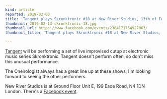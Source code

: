 ```yaml
---
kind: article
reported: 2019-02-03
title: 'Tangent plays Skronktronic #18 at New River Studios, 13th of February'
thumbnail: 2019-02-13-skronktronic-18.jpg
thumbnail_url: https://www.facebook.com/events/2384171754927063/
thumbnail_title: 'Tangent plays Skronktronic #18 at New River Studios, 13th of February'

---
```

[Tangent](/artists/tangent) will be performing a set of live improvised cutup at electronic music series Skronktronic. Tangent doesn't perform often, so don't miss this unusual performance.

The Oneirologist always has a great line up at these shows, I'm looking forward to seeing the other performers.

New River Studios is at Ground Floor Unit E, 199 Eade Road, N4 1DN London. There's a [Facebook event](https://www.facebook.com/events/2384171754927063/).